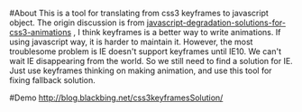 #About
This is a tool for translating from css3 keyframes to javascript object.
The origin discussion is from [javascript-degradation-solutions-for-css3-animations](http://stackoverflow.com/questions/6048167/javascript-degradation-solutions-for-css3-animations) ,
I think keyframes is a better way to write animations.
If using javascript way, it is harder to maintain it.
However, the most troublesome problem is IE doesn't support keyframes until IE10.
We can't wait IE disappearing from the world. So we still need to find a solution for IE.
Just use keyframes thinking on making animation, and use this tool for fixing fallback solution.

#Demo
http://blog.blackbing.net/css3keyframesSolution/
